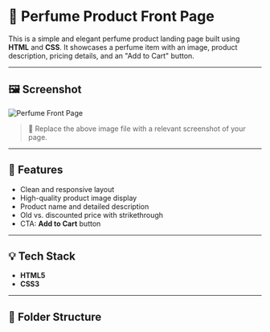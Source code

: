 # 🌸 Perfume Product Front Page

This is a simple and elegant perfume product landing page built using **HTML** and **CSS**. It showcases a perfume item with an image, product description, pricing details, and an "Add to Cart" button.

---

## 🖼️ Screenshot

![Perfume Front Page](Screenshot(198).png)

> 📌 Replace the above image file with a relevant screenshot of your page.

---

## 🚀 Features

- Clean and responsive layout
- High-quality product image display
- Product name and detailed description
- Old vs. discounted price with strikethrough
- CTA: **Add to Cart** button

---

## 💡 Tech Stack

- **HTML5**
- **CSS3**

---

## 📁 Folder Structure

